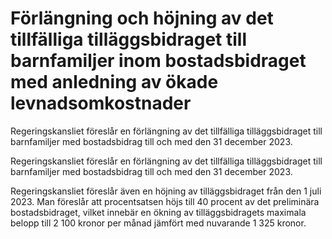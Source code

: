 # Förlängning och höjning av det tillfälliga tilläggsbidraget till barnfamiljer inom bostadsbidraget med anledning av ökade levnadsomkostnader

Regeringskansliet föreslår en förlängning av det tillfälliga tilläggsbidraget till barnfamiljer med bostadsbidrag till och med den 31 december 2023.

Regeringskansliet föreslår en förlängning av det tillfälliga tilläggsbidraget till barnfamiljer med bostadsbidrag till och med den 31 december 2023.

Regeringskansliet föreslår även en höjning av tilläggsbidraget från den 1 juli 2023. Man föreslår att procentsatsen höjs till 40 procent av det preliminära bostadsbidraget, vilket innebär en ökning av tilläggsbidragets maximala belopp till 2 100 kronor per månad jämfört med nuvarande 1 325 kronor.
